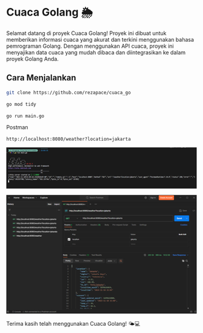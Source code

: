 
# Cuaca Golang 🌦️

Selamat datang di proyek Cuaca Golang! Proyek ini dibuat untuk memberikan informasi cuaca yang akurat dan terkini menggunakan bahasa pemrograman Golang. Dengan menggunakan API cuaca, proyek ini menyajikan data cuaca yang mudah dibaca dan diintegrasikan ke dalam proyek Golang Anda.

## Cara Menjalankan

```bash
git clone https://github.com/rezapace/cuaca_go
```

```bash
go mod tidy
```

```bash
go run main.go
```

Postman 

```bash
http://localhost:8080/weather?location=jakarta
```

![Logo](https://github.com/rezapace/cuaca_go/blob/main/output/runing%20echo.jpg?raw=true)

![Logo](https://github.com/rezapace/cuaca_go/blob/main/output/postman%20output.jpg?raw=true)


Terima kasih telah menggunakan Cuaca Golang! 🌤️💻

